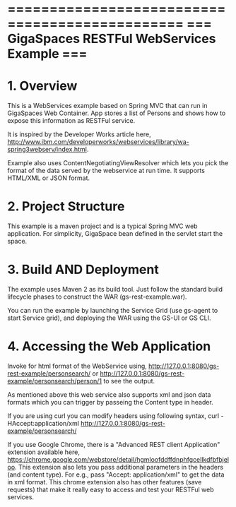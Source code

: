 ===============================================
=== GigaSpaces RESTFul WebServices Example ===
===============================================

<h1> 1. Overview </h1>

This is a WebServices example based on Spring MVC that can run in GigaSpaces Web Container. App stores a list of Persons and shows how to expose this information as RESTFul service.

It is inspired by the Developer Works article here, http://www.ibm.com/developerworks/webservices/library/wa-spring3webserv/index.html.

Example also uses ContentNegotiatingViewResolver which lets you pick the format of the data served by the webservice at run time. It supports HTML/XML or JSON format.

<h1> 2. Project Structure </h1> 

This example is a maven project and is a typical Spring MVC web application. For simplicity, GigaSpace bean defined in the servlet start the space.
	    
<h1> 3. Build AND Deployment </h1>

The example uses Maven 2 as its build tool. Just follow the standard build lifecycle phases to construct the WAR (gs-rest-example.war).

You can run the example by launching the Service Grid (use gs-agent to start Service grid), and deploying the WAR using the GS-UI or GS CLI.

<h1> 4. Accessing the Web Application </h1>

Invoke for html format of the WebService using,
http://127.0.0.1:8080/gs-rest-example/personsearch/ or http://127.0.0.1:8080/gs-rest-example/personsearch/person/1 to see the output.
 
As mentioned above this web service also supports xml and json data formats which you can trigger by passeing the Content type in header. 

If you are using curl you can modify headers using following syntax,
curl -HAccept:application/xml http://127.0.0.1:8080/gs-rest-example/personsearch/

If you use Google Chrome, there is a "Advanced REST client Application" extension available here, https://chrome.google.com/webstore/detail/hgmloofddffdnphfgcellkdfbfbjeloo. This extension also lets you pass additional parameters in the headers (and content type). For e.g., pass "Accept: application/xml" to get the data in xml format. This chrome extension also has other features (save requests) that make it really easy to access and test your RESTFul web services.
